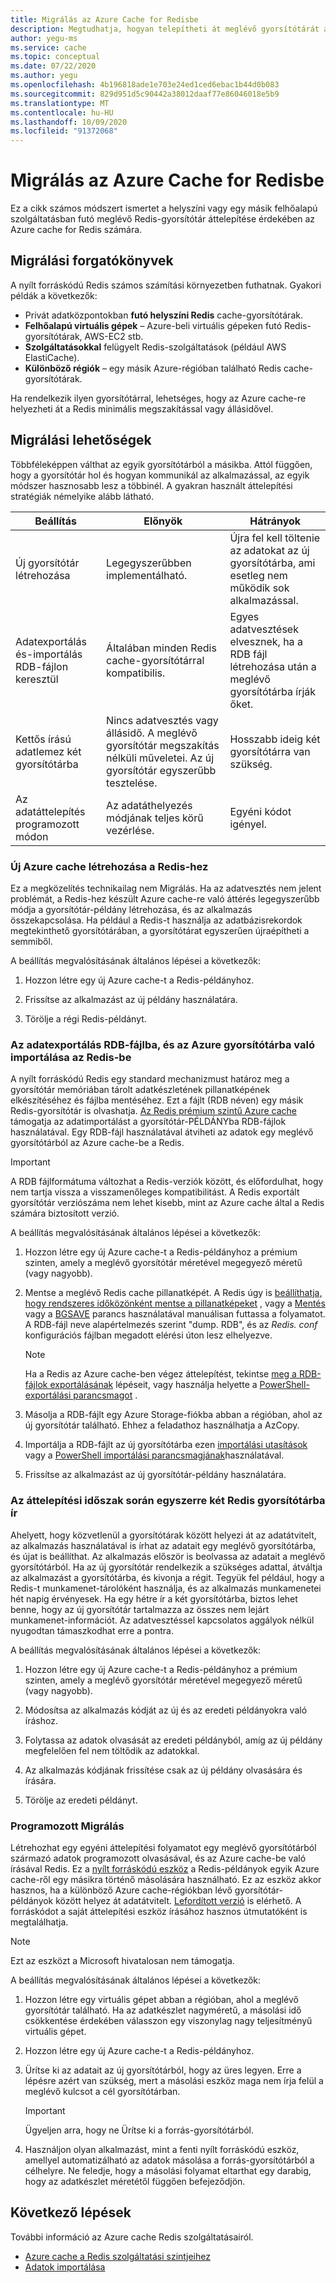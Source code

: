 ```yaml
---
title: Migrálás az Azure Cache for Redisbe
description: Megtudhatja, hogyan telepítheti át meglévő gyorsítótárát az Azure cache-be a Redis
author: yegu-ms
ms.service: cache
ms.topic: conceptual
ms.date: 07/22/2020
ms.author: yegu
ms.openlocfilehash: 4b196818ade1e703e24ed1ced6ebac1b44d0b083
ms.sourcegitcommit: 829d951d5c90442a38012daaf77e86046018e5b9
ms.translationtype: MT
ms.contentlocale: hu-HU
ms.lasthandoff: 10/09/2020
ms.locfileid: "91372068"
---
```

# <a name="migrate-to-azure-cache-for-redis"></a>Migrálás az Azure Cache for Redisbe
Ez a cikk számos módszert ismertet a helyszíni vagy egy másik felhőalapú szolgáltatásban futó meglévő Redis-gyorsítótár áttelepítése érdekében az Azure cache for Redis számára.

## <a name="migration-scenarios"></a>Migrálási forgatókönyvek
A nyílt forráskódú Redis számos számítási környezetben futhatnak. Gyakori példák a következők:

- Privát adatközpontokban **futó helyszíni Redis** cache-gyorsítótárak.
- **Felhőalapú virtuális gépek** – Azure-beli virtuális gépeken futó Redis-gyorsítótárak, AWS-EC2 stb.
- **Szolgáltatásokkal** felügyelt Redis-szolgáltatások (például AWS ElastiCache).
- **Különböző régiók** – egy másik Azure-régióban található Redis cache-gyorsítótárak.

Ha rendelkezik ilyen gyorsítótárral, lehetséges, hogy az Azure cache-re helyezheti át a Redis minimális megszakítással vagy állásidővel.

## <a name="migration-options"></a>Migrálási lehetőségek

Többféleképpen válthat az egyik gyorsítótárból a másikba. Attól függően, hogy a gyorsítótár hol és hogyan kommunikál az alkalmazással, az egyik módszer hasznosabb lesz a többinél. A gyakran használt áttelepítési stratégiák némelyike alább látható.

   | Beállítás       | Előnyök | Hátrányok |
   | ------------ | ---------- | ------------- |
   | Új gyorsítótár létrehozása | Legegyszerűbben implementálható. | Újra fel kell töltenie az adatokat az új gyorsítótárba, ami esetleg nem működik sok alkalmazással. |
   | Adatexportálás és-importálás RDB-fájlon keresztül | Általában minden Redis cache-gyorsítótárral kompatibilis. | Egyes adatvesztések elvesznek, ha a RDB fájl létrehozása után a meglévő gyorsítótárba írják őket. | 
   | Kettős írású adatlemez két gyorsítótárba | Nincs adatvesztés vagy állásidő. A meglévő gyorsítótár megszakítás nélküli műveletei. Az új gyorsítótár egyszerűbb tesztelése. | Hosszabb ideig két gyorsítótárra van szükség. | 
   | Az adatáttelepítés programozott módon | Az adatáthelyezés módjának teljes körű vezérlése. | Egyéni kódot igényel. | 

### <a name="create-a-new-azure-cache-for-redis"></a>Új Azure cache létrehozása a Redis-hez

Ez a megközelítés technikailag nem Migrálás. Ha az adatvesztés nem jelent problémát, a Redis-hez készült Azure cache-re való áttérés legegyszerűbb módja a gyorsítótár-példány létrehozása, és az alkalmazás összekapcsolása. Ha például a Redis-t használja az adatbázisrekordok megtekinthető gyorsítótárában, a gyorsítótárat egyszerűen újraépítheti a semmiből.

A beállítás megvalósításának általános lépései a következők:

1. Hozzon létre egy új Azure cache-t a Redis-példányhoz.

2. Frissítse az alkalmazást az új példány használatára.

3. Törölje a régi Redis-példányt.

### <a name="export-data-to-an-rdb-file-and-import-it-into-azure-cache-for-redis"></a>Az adatexportálás RDB-fájlba, és az Azure gyorsítótárba való importálása az Redis-be

A nyílt forráskódú Redis egy standard mechanizmust határoz meg a gyorsítótár memóriában tárolt adatkészletének pillanatképének elkészítéséhez és fájlba mentéséhez. Ezt a fájlt (RDB néven) egy másik Redis-gyorsítótár is olvashatja. [Az Redis prémium szintű Azure cache](cache-overview.md#service-tiers) támogatja az adatimportálást a gyorsítótár-PÉLDÁNYba RDB-fájlok használatával. Egy RDB-fájl használatával átviheti az adatok egy meglévő gyorsítótárból az Azure cache-be a Redis.

> [!IMPORTANT]
> A RDB fájlformátuma változhat a Redis-verziók között, és előfordulhat, hogy nem tartja vissza a visszamenőleges kompatibilitást. A Redis exportált gyorsítótár verziószáma nem lehet kisebb, mint az Azure cache által a Redis számára biztosított verzió.
>

A beállítás megvalósításának általános lépései a következők:

1. Hozzon létre egy új Azure cache-t a Redis-példányhoz a prémium szinten, amely a meglévő gyorsítótár méretével megegyező méretű (vagy nagyobb).

2. Mentse a meglévő Redis cache pillanatképét. A Redis úgy is [beállíthatja, hogy rendszeres időközönként mentse a pillanatképeket](https://redis.io/topics/persistence) , vagy a [Mentés](https://redis.io/commands/save) vagy a [BGSAVE](https://redis.io/commands/bgsave) parancs használatával manuálisan futtassa a folyamatot. A RDB-fájl neve alapértelmezés szerint "dump. RDB", és az *Redis. conf* konfigurációs fájlban megadott elérési úton lesz elhelyezve.

    > [!NOTE]
    > Ha a Redis az Azure cache-ben végez áttelepítést, tekintse [meg a RDB-fájlok exportálásának](cache-how-to-import-export-data.md) lépéseit, vagy használja helyette a [PowerShell-exportálási parancsmagot](https://docs.microsoft.com/powershell/module/azurerm.rediscache/export-azurermrediscache?view=azurermps-6.13.0&viewFallbackFrom=azurermps-6.4.0) .
    >

3. Másolja a RDB-fájlt egy Azure Storage-fiókba abban a régióban, ahol az új gyorsítótár található. Ehhez a feladathoz használhatja a AzCopy.

4. Importálja a RDB-fájlt az új gyorsítótárba ezen [importálási utasítások](cache-how-to-import-export-data.md) vagy a [PowerShell importálási parancsmagjának](https://docs.microsoft.com/powershell/module/azurerm.rediscache/import-azurermrediscache?view=azurermps-6.13.0&viewFallbackFrom=azurermps-6.4.0)használatával.

5. Frissítse az alkalmazást az új gyorsítótár-példány használatára.

### <a name="write-to-two-redis-caches-simultaneously-during-migration-period"></a>Az áttelepítési időszak során egyszerre két Redis gyorsítótárba ír

Ahelyett, hogy közvetlenül a gyorsítótárak között helyezi át az adatátvitelt, az alkalmazás használatával is írhat az adatait egy meglévő gyorsítótárba, és újat is beállíthat. Az alkalmazás először is beolvassa az adatait a meglévő gyorsítótárból. Ha az új gyorsítótár rendelkezik a szükséges adattal, átváltja az alkalmazást a gyorsítótárba, és kivonja a régit. Tegyük fel például, hogy a Redis-t munkamenet-tárolóként használja, és az alkalmazás munkamenetei hét napig érvényesek. Ha egy hétre ír a két gyorsítótárba, biztos lehet benne, hogy az új gyorsítótár tartalmazza az összes nem lejárt munkamenet-információt. Az adatvesztéssel kapcsolatos aggályok nélkül nyugodtan támaszkodhat erre a pontra.

A beállítás megvalósításának általános lépései a következők:

1. Hozzon létre egy új Azure cache-t a Redis-példányhoz a prémium szinten, amely a meglévő gyorsítótár méretével megegyező méretű (vagy nagyobb).

2. Módosítsa az alkalmazás kódját az új és az eredeti példányokra való íráshoz.

3. Folytassa az adatok olvasását az eredeti példányból, amíg az új példány megfelelően fel nem töltődik az adatokkal.

4. Az alkalmazás kódjának frissítése csak az új példány olvasására és írására.

5. Törölje az eredeti példányt.

### <a name="migrate-programmatically"></a>Programozott Migrálás

Létrehozhat egy egyéni áttelepítési folyamatot egy meglévő gyorsítótárból származó adatok programozott olvasásával, és az Azure cache-be való írásával Redis. Ez a [nyílt forráskódú eszköz](https://github.com/deepakverma/redis-copy) a Redis-példányok egyik Azure cache-ről egy másikra történő másolására használható. Ez az eszköz akkor hasznos, ha a különböző Azure cache-régiókban lévő gyorsítótár-példányok között helyez át adatátvitelt. [Lefordított verzió](https://github.com/deepakverma/redis-copy/releases/download/alpha/Release.zip) is elérhető. A forráskódot a saját áttelepítési eszköz írásához hasznos útmutatóként is megtalálhatja.

> [!NOTE]
> Ezt az eszközt a Microsoft hivatalosan nem támogatja. 
>

A beállítás megvalósításának általános lépései a következők:

1. Hozzon létre egy virtuális gépet abban a régióban, ahol a meglévő gyorsítótár található. Ha az adatkészlet nagyméretű, a másolási idő csökkentése érdekében válasszon egy viszonylag nagy teljesítményű virtuális gépet.

2. Hozzon létre egy új Azure cache-t a Redis-példányhoz.

3. Ürítse ki az adatait az új gyorsítótárból, hogy az üres legyen. Erre a lépésre azért van szükség, mert a másolási eszköz maga nem írja felül a meglévő kulcsot a cél gyorsítótárban.

    > [!IMPORTANT]
    > Ügyeljen arra, hogy ne Ürítse ki a forrás-gyorsítótárból.
    >

4. Használjon olyan alkalmazást, mint a fenti nyílt forráskódú eszköz, amellyel automatizálható az adatok másolása a forrás-gyorsítótárból a célhelyre. Ne feledje, hogy a másolási folyamat eltarthat egy darabig, hogy az adatkészlet méretétől függően befejeződjön.

## <a name="next-steps"></a>Következő lépések
További információ az Azure cache Redis szolgáltatásairól.

* [Azure cache a Redis szolgáltatási szintjeihez](cache-overview.md#service-tiers)
* [Adatok importálása](cache-how-to-import-export-data.md#import)
